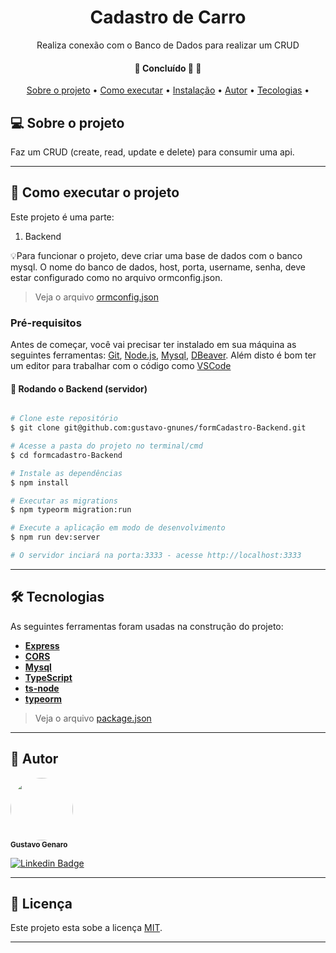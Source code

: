 <h1 align="center">Cadastro de Carro</h1>
<p align="center">Realiza conexão com o Banco de Dados para realizar um CRUD</p>

<h4 align="center">
	🚧   Concluído 🚀 🚧
</h4>

<p align="center">
 <a href="#sobre-o-projeto">Sobre o projeto</a> •
 <a href="#-como-executar-o-projeto">Como executar</a> •
 <a href="#tecnologias">Instalação</a> •
 <a href="#-autor">Autor</a> •
 <a href="#licença">Tecologias</a> •
</p>


## 💻 Sobre o projeto

Faz um CRUD (create, read, update e delete) para consumir uma api.

---

## 🚀 Como executar o projeto

Este projeto é uma parte:
1. Backend

💡Para funcionar o projeto, deve criar uma base de dados com o banco mysql. O nome do banco de dados, host, porta, username, senha, deve estar configurado como no arquivo ormconfig.json.

> Veja o arquivo  [ormconfig.json](https://github.com/gustavo-gnunes/formCadastro-Backend/blob/main/ormconfig.json)

### Pré-requisitos

Antes de começar, você vai precisar ter instalado em sua máquina as seguintes ferramentas:
[Git](https://git-scm.com), [Node.js](https://nodejs.org/en/), [Mysql](https://www.mysql.com/downloads/), [DBeaver](https://dbeaver.io/).
Além disto é bom ter um editor para trabalhar com o código como [VSCode](https://code.visualstudio.com/)

#### 🎲 Rodando o Backend (servidor)

```bash

# Clone este repositório
$ git clone git@github.com:gustavo-gnunes/formCadastro-Backend.git

# Acesse a pasta do projeto no terminal/cmd
$ cd formcadastro-Backend

# Instale as dependências
$ npm install

# Executar as migrations
$ npm typeorm migration:run

# Execute a aplicação em modo de desenvolvimento
$ npm run dev:server

# O servidor inciará na porta:3333 - acesse http://localhost:3333

```

---

## 🛠 Tecnologias

As seguintes ferramentas foram usadas na construção do projeto:

-   **[Express](https://expressjs.com/)**
-   **[CORS](https://expressjs.com/en/resources/middleware/cors.html)**
-   **[Mysql](https://github.com/mysqljs/mysql)**
-   **[TypeScript](https://www.typescriptlang.org/)**
-   **[ts-node](https://github.com/TypeStrong/ts-node)**
-   **[typeorm](https://github.com/typeorm/typeorm)**

> Veja o arquivo  [package.json](https://github.com/gustavo-gnunes/formCadastro-Backend/blob/main/package.json)

---

## 🦸 Autor

 <img style="border-radius: 50%;" src="https://avatars.githubusercontent.com/u/71887796?v=4" width="100px;" alt=""/>
 <br />
 <sub><b>Gustavo Genaro</b></sub>
 <br />

[![Linkedin Badge](https://img.shields.io/badge/-Gustavo-blue?style=flat-square&logo=Linkedin&logoColor=white&link=https://www.linkedin.com/in/gustavo-genaro-b715396a/)](https://www.linkedin.com/in/gustavo-genaro-b715396a/)


---

## 📝 Licença

Este projeto esta sobe a licença [MIT](./LICENSE).

---

